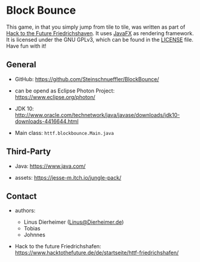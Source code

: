 # Block Bounce

This game, in that you simply jump from tile to tile, was written as part of [Hack to the Future Friedrichshaven](#contact). It uses [JavaFX](#third-Party) as rendering framework.  
It is licensed under the GNU GPLv3, which can be found in the [LICENSE](LICENSE) file.  
Have fun with it!

## General

* GitHub: https://github.com/Steinschnueffler/BlockBounce/

* can be opend as Eclipse Photon Project: https://www.eclipse.org/photon/

* JDK 10: http://www.oracle.com/technetwork/java/javase/downloads/jdk10-downloads-4416644.html

* Main class: `httf.blockbounce.Main.java`

## Third-Party

* Java: https://www.java.com/

* assets: https://jesse-m.itch.io/jungle-pack/

## Contact

* authors:

    * Linus Dierheimer (Linus@Dierheimer.de)
    * Tobias
    * Johnnes

* Hack to the future Friedrichshafen: https://www.hacktothefuture.de/de/startseite/httf-friedrichshafen/